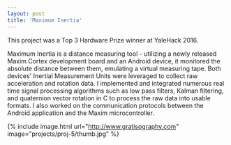 ```yaml
---
layout: post
title: 'Maximum Inertia'
---
```


This project was a Top 3 Hardware Prize winner at YaleHack 2016.

Maximum Inertia is a distance measuring tool - utilizing a newly released Maxim Cortex development board and an Android device, it monitored the absolute distance between them, emulating a virtual measuring tape. Both devices' Inertial Measurement Units were leveraged to collect raw acceleration and rotation data. I implemented and integrated numerous real time signal processing algorithms such as low pass filters, Kalman filtering, and quaternion vector rotation in C to process the raw data into usable formats. I also worked on the communication protocols between the Android application and the Maxim microcontroller.

{% include image.html url="http://www.gratisography.com" image="projects/proj-5/thumb.jpg" %}
